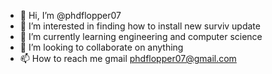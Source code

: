 - 👋 Hi, I’m @phdflopper07
- 👀 I’m interested in finding how to install new surviv update
- 🌱 I’m currently learning engineering and computer science
- 💞️ I’m looking to collaborate on anything
- 📫 How to reach me gmail phdflopper07@gmail.com

<!---
phdflopper07/phdflopper07 is a ✨ special ✨ repository because its `README.md` (this file) appears on your GitHub profile.
You can click the Preview link to take a look at your changes.
--->
